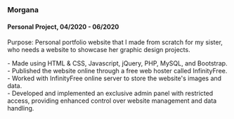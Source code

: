 <h3>Morgana<h4>Personal Project, 04/2020 - 06/2020</h4></h3>


<p>Purpose: Personal portfolio website that I made from scratch for my sister, who needs a website to showcase her graphic design projects.</p>

<p>
- Made using HTML & CSS, Javascript, jQuery, PHP, MySQL, and Bootstrap.<br>
- Published the website online through a free web hoster called InfinityFree.<br>
- Worked with InfinityFree online server to store the website's images and data.<br>
- Developed and implemented an exclusive admin panel with restricted access, providing enhanced control over website management and data handling.<br>
</p>


